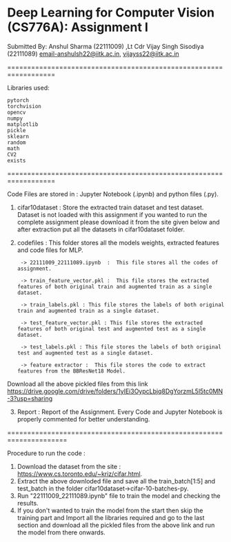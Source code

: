 
# Deep Learning for Computer Vision (CS776A): Assignment I
Submitted By: Anshul Sharma (22111009) ,Lt Cdr Vijay Singh Sisodiya (22111089)
email-anshulsh22@iitk.ac.in, vijayss22@iitk.ac.in

==================================================================

Libraries used: 

    pytorch
    torchvision 
    opencv
    numpy
    matplotlib
    pickle
    sklearn
    random 
    math
    CV2
    exists

==================================================================

Code Files are stored in : Jupyter Notebook (.ipynb) and python files (.py).

1. cifar10dataset : Store the extracted train dataset and test dataset.
				  Dataset is not loaded with this assignment if you wanted to run the complete assignment please download it from the site given below 
				  and after extraction put all the datasets in cifar10dataset folder.

2. codefiles : This folder stores all the models weights, extracted features and code files for MLP.

        -> 22111009_22111089.ipynb  :  This file stores all the codes of assignment.

	    -> train_feature_vector.pkl :  This file stores the extracted features of both original train and augmented train as a single dataset.

        -> train_labels.pkl : This file stores the labels of both original train and augmented train as a single dataset.

        -> test_feature_vector.pkl : This file stores the extracted features of both original test and augmented test as a single dataset.

        -> test_labels.pkl : This file stores the labels of both original test and augmented test as a single dataset.

	    -> feature extractor :  This file stores the code to extract features from the BBResNet18 Model.
    
Download all the above pickled files from this link https://drive.google.com/drive/folders/1ylEi3OypcLbjq8DgYorzmL5l5tc0MN-3?usp=sharing 

3. Report : Report of the Assignment.
Every Code and Jupyter Notebook is properly commented for better understanding.


=====================================================================

Procedure to run the code : 

1. Download the dataset from the site : https://www.cs.toronto.edu/~kriz/cifar.html.
2. Extract the above downloded file and save all the train_batch[1:5] and test_batch in the folder cifar10dataset->cifar-10-batches-py.
3. Run "22111009_22111089.ipynb" file to train the model and checking the results.
4. If you don't wanted to train the model from the start then skip the training part and Import all the libraries required and go to the last section and download all the pickled files from the above link and run the model from there onwards.




